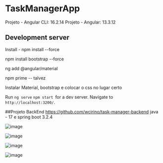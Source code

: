 # TaskManagerApp

Projeto - Angular CLI: 16.2.14 
Projeto - Angular: 13.3.12

## Development server

Install - npm install --force

npm install bootstrap --force   

ng add @angular/material 

npm prime -- talvez

Instalar Material, bootstrap e colocar o css no lugar certo

Run `ng serve`  `npm start `for a dev server. Navigate to `http://localhost:3200/`. 

##Projeto BackEnd
https://github.com/wcirino/task-manager-backend
java - 17 e spring boot 3.2.4

![image](https://github.com/wcirino/task-manager/assets/73764307/055c3cbc-26bc-4851-9895-c0c08cc9c437)

![image](https://github.com/wcirino/task-manager/assets/73764307/88823d1d-8df3-4111-9d98-21fb197880a9)

![image](https://github.com/wcirino/task-manager/assets/73764307/dfb4e2e2-f10b-4794-b884-b1cf08aae171)

![image](https://github.com/wcirino/task-manager/assets/73764307/6cfae6d6-5602-4e19-b5d8-af54ccf1dd2a)





